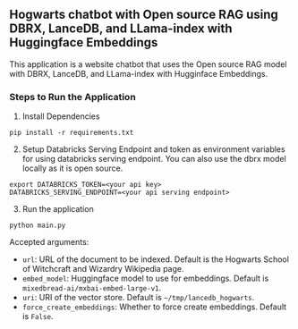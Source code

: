 ## Hogwarts chatbot with Open source RAG using DBRX, LanceDB, and LLama-index with Huggingface Embeddings

This application is a website chatbot that uses the Open source RAG model with DBRX, LanceDB, and LLama-index with Hugginface Embeddings.

### Steps to Run the Application

1. Install Dependencies
```
pip install -r requirements.txt
```

2. Setup Databricks Serving Endpoint and token as environment variables for using databricks serving endpoint. You can also use the dbrx model locally as it is open source.
```
export DATABRICKS_TOKEN=<your api key>
DATABRICKS_SERVING_ENDPOINT=<your api serving endpoint>
```

3. Run the application
```
python main.py
```

Accepted arguments:
- `url`: URL of the document to be indexed. Default is the Hogwarts School of Witchcraft and Wizardry Wikipedia page.
- `embed_model`: Huggingface model to use for embeddings. Default is `mixedbread-ai/mxbai-embed-large-v1`.
- `uri`: URI of the vector store. Default is `~/tmp/lancedb_hogwarts`.
- `force_create_embeddings`: Whether to force create embeddings. Default is `False`.
